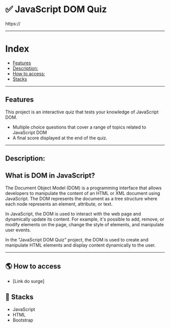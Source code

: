#  ✅ JavaScript DOM Quiz

https://

---


# Index

- [Features](#-description)
- [Description:](#-features)
- [How to access:](#-how-to-access)
- [Stacks](#-stacks)


---

## Features


This project is an interactive quiz that tests your knowledge of JavaScript DOM.

- Multiple choice questions that cover a range of topics related to JavaScript DOM
- A final score displayed at the end of the quiz.

---

## Description:


## What is DOM in JavaScript?

The Document Object Model (DOM) is a programming interface that allows developers to manipulate the content of an HTML or XML document using JavaScript. The DOM represents the document as a tree structure where each node represents an element, attribute, or text.

In JavaScript, the DOM is used to interact with the web page and dynamically update its content. For example, it's possible to add, remove, or modify elements on the page, change the style of elements, and manipulate user events.

In the "JavaScript DOM Quiz" project, the DOM is used to create and manipulate HTML elements and display content dynamically to the user.

---

## 🌎 How to access

- [Link do surge]


## 🚀 Stacks

-   JavaScript
-   HTML
-   Bootstrap
